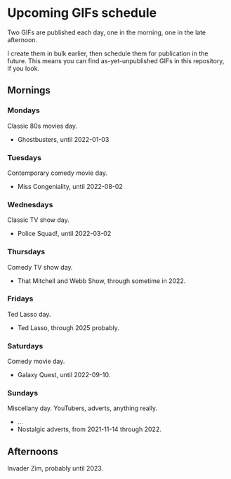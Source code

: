 # Upcoming GIFs schedule

Two GIFs are published each day, one in the morning, one in the late
afternoon.

I create them in bulk earlier, then schedule them for publication in the
future. This means you can find as-yet-unpublished GIFs in this repository,
if you look.


## Mornings

### Mondays

Classic 80s movies day.

* Ghostbusters, until 2022-01-03


### Tuesdays

Contemporary comedy movie day.

* Miss Congeniality, until 2022-08-02


### Wednesdays

Classic TV show day.

* Police Squad!, until 2022-03-02


### Thursdays

Comedy TV show day.

* That Mitchell and Webb Show, through sometime in 2022.


### Fridays

Ted Lasso day.

* Ted Lasso, through 2025 probably.


### Saturdays

Comedy movie day.

* Galaxy Quest, until 2022-09-10.


### Sundays

Miscellany day. YouTubers, adverts, anything really.

* ...
* Nostalgic adverts, from 2021-11-14 through 2022.


## Afternoons

Invader Zim, probably until 2023.
